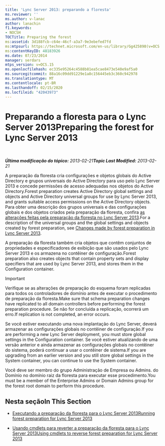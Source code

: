 ```yaml
---
title: 'Lync Server 2013: preparando a floresta'
ms.reviewer: ''
ms.author: v-lanac
author: lanachin
f1.keywords:
- NOCSH
TOCTitle: Preparing the forest
ms:assetid: 3d188fcb-c64e-46cf-a3a7-9e3ebefed7fd
ms:mtpsurl: https://technet.microsoft.com/en-us/library/Gg425898(v=OCS.15)
ms:contentKeyID: 48183926
ms.date: 07/23/2014
manager: serdars
mtps_version: v=OCS.15
ms.openlocfilehash: ec335e95264c4588b81ea5cae8473e540e9af5a0
ms.sourcegitcommit: 88a16c09dd91229e1a8c156445eb3c360c942978
ms.translationtype: MT
ms.contentlocale: pt-BR
ms.lasthandoff: 02/15/2020
ms.locfileid: "42043973"
---
```

<div data-xmlns="http://www.w3.org/1999/xhtml">

<div class="topic" data-xmlns="http://www.w3.org/1999/xhtml" data-msxsl="urn:schemas-microsoft-com:xslt" data-cs="http://msdn.microsoft.com/">

<div data-asp="http://msdn2.microsoft.com/asp">

# <a name="preparing-the-forest-for-lync-server-2013"></a><span data-ttu-id="5dfb7-102">Preparando a floresta para o Lync Server 2013</span><span class="sxs-lookup"><span data-stu-id="5dfb7-102">Preparing the forest for Lync Server 2013</span></span>

</div>

<div id="mainSection">

<div id="mainBody">

<span> </span>

<span data-ttu-id="5dfb7-103">_**Última modificação do tópico:** 2013-02-21_</span><span class="sxs-lookup"><span data-stu-id="5dfb7-103">_**Topic Last Modified:** 2013-02-21_</span></span>

<span data-ttu-id="5dfb7-104">A preparação da floresta cria configurações e objetos globais do Active Directory e grupos universais do Active Directory para uso pelo Lync Server 2013 e concede permissões de acesso adequadas nos objetos do Active Directory.</span><span class="sxs-lookup"><span data-stu-id="5dfb7-104">Forest preparation creates Active Directory global settings and objects and Active Directory universal groups for use by Lync Server 2013, and grants suitable access permissions on the Active Directory objects.</span></span> <span data-ttu-id="5dfb7-105">Para obter uma descrição dos grupos universais e das configurações globais e dos objetos criados pela preparação da floresta, confira [as alterações feitas pela preparação da floresta no Lync Server 2013](lync-server-2013-changes-made-by-forest-preparation.md).</span><span class="sxs-lookup"><span data-stu-id="5dfb7-105">For a description of the universal groups and the global settings and objects created by forest preparation, see [Changes made by forest preparation in Lync Server 2013](lync-server-2013-changes-made-by-forest-preparation.md).</span></span>

<span data-ttu-id="5dfb7-106">A preparação da floresta também cria objetos que contêm conjuntos de propriedades e especificadores de exibição que são usados pelo Lync Server 2013 e os armazena no contêiner de configuração.</span><span class="sxs-lookup"><span data-stu-id="5dfb7-106">Forest preparation also creates objects that contain property sets and display specifiers that are used by Lync Server 2013, and stores them in the Configuration container.</span></span>

<div>


> [!IMPORTANT]  
> <span data-ttu-id="5dfb7-107">Verifique se as alterações de preparação do esquema foram replicadas para todos os controladores de domínio antes de executar o procedimento de preparação da floresta.</span><span class="sxs-lookup"><span data-stu-id="5dfb7-107">Make sure that schema preparation changes have replicated to all domain controllers before performing the forest preparation procedure.</span></span> <span data-ttu-id="5dfb7-108">Se não for concluída a replicação, ocorrerá um erro.</span><span class="sxs-lookup"><span data-stu-id="5dfb7-108">If replication is not completed, an error occurs.</span></span>



</div>

<span data-ttu-id="5dfb7-109">Se você estiver executando uma nova implantação do Lync Server, deverá armazenar as configurações globais no contêiner de configuração.</span><span class="sxs-lookup"><span data-stu-id="5dfb7-109">If you are performing a new Lync Server deployment, you must store global settings in the Configuration container.</span></span> <span data-ttu-id="5dfb7-110">Se você estiver atualizando de uma versão anterior e ainda armazenar as configurações globais no contêiner do sistema, poderá continuar a usar o contêiner de sistema.</span><span class="sxs-lookup"><span data-stu-id="5dfb7-110">If you are upgrading from an earlier version and you still store global settings in the System container, you can continue to use the System container.</span></span>

<span data-ttu-id="5dfb7-111">Você deve ser membro do grupo Administração de Empresa ou Admins. do Domínio no domínio raiz da floresta para executar esse procedimento.</span><span class="sxs-lookup"><span data-stu-id="5dfb7-111">You must be a member of the Enterprise Admins or Domain Admins group for the forest root domain to perform this procedure.</span></span>

<div>

## <a name="in-this-section"></a><span data-ttu-id="5dfb7-112">Nesta seção</span><span class="sxs-lookup"><span data-stu-id="5dfb7-112">In This Section</span></span>

  - [<span data-ttu-id="5dfb7-113">Executando a preparação da floresta para o Lync Server 2013</span><span class="sxs-lookup"><span data-stu-id="5dfb7-113">Running forest preparation for Lync Server 2013</span></span>](lync-server-2013-running-forest-preparation.md)

  - [<span data-ttu-id="5dfb7-114">Usando cmdlets para reverter a preparação da floresta para o Lync Server 2013</span><span class="sxs-lookup"><span data-stu-id="5dfb7-114">Using cmdlets to reverse forest preparation for Lync Server 2013</span></span>](lync-server-2013-using-cmdlets-to-reverse-forest-preparation.md)

</div>

</div>

<span> </span>

</div>

</div>

</div>

